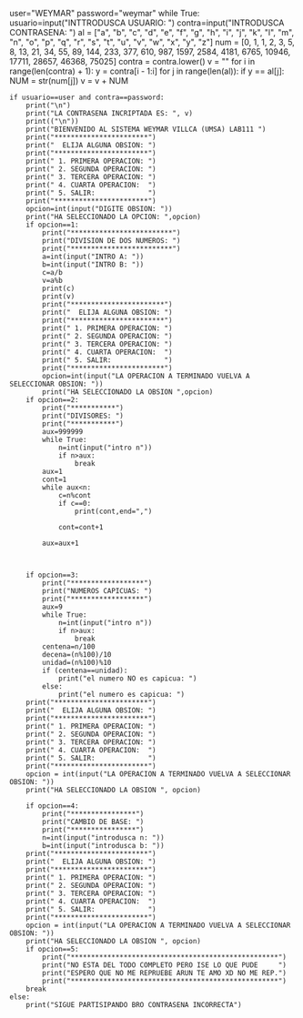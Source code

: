 user="WEYMAR"
password="weymar"
while True:
    usuario=input("INTTRODUSCA USUARIO: ")
    contra=input("INTRODUSCA CONTRASENA: ")
    al = ["a", "b", "c", "d", "e", "f", "g", "h", "i", "j", "k", "l", "m", "n", "o", "p", "q", "r", "s", "t", "u", "v",
          "w", "x", "y", "z"]
    num = [0, 1, 1, 2, 3, 5, 8, 13, 21, 34, 55, 89, 144, 233, 377, 610, 987, 1597, 2584, 4181, 6765, 10946, 17711,
           28657, 46368, 75025]
    contra = contra.lower()
    v = ""
    for i in range(len(contra) + 1):
        y = contra[i - 1:i]
        for j in range(len(al)):
            if y == al[j]:
                NUM = str(num[j])
                v = v + NUM

    if usuario==user and contra==password:
        print("\n")
        print("LA CONTRASENA INCRIPTADA ES: ", v)
        print(("\n"))
        print("BIENVENIDO AL SISTEMA WEYMAR VILLCA (UMSA) LAB111 ")
        print("***********************")
        print("  ELIJA ALGUNA OBSION: ")
        print("***********************")
        print(" 1. PRIMERA OPERACION: ")
        print(" 2. SEGUNDA OPERACION: ")
        print(" 3. TERCERA OPERACION: ")
        print(" 4. CUARTA OPERACION:  ")
        print(" 5. SALIR:             ")
        print("***********************")
        opcion=int(input("DIGITE OBSION: "))
        print("HA SELECCIONADO LA OPCION: ",opcion)
        if opcion==1:
            print("*************************")
            print("DIVISION DE DOS NUMEROS: ")
            print("*************************")
            a=int(input("INTRO A: "))
            b=int(input("INTRO B: "))
            c=a/b
            v=a%b
            print(c)
            print(v)
            print("***********************")
            print("  ELIJA ALGUNA OBSION: ")
            print("***********************")
            print(" 1. PRIMERA OPERACION: ")
            print(" 2. SEGUNDA OPERACION: ")
            print(" 3. TERCERA OPERACION: ")
            print(" 4. CUARTA OPERACION:  ")
            print(" 5. SALIR:             ")
            print("***********************")
            opcion=int(input("LA OPERACION A TERMINADO VUELVA A SELECCIONAR OBSION: "))
            print("HA SELECCIONADO LA OBSION ",opcion)
        if opcion==2:
            print("***********")
            print("DIVISORES: ")
            print("***********")
            aux=999999
            while True:
                n=int(input("intro n"))
                if n>aux:
                    break
            aux=1
            cont=1
            while aux<n:
                c=n%cont
                if c==0:
                    print(cont,end=",")

                cont=cont+1

            aux=aux+1



        if opcion==3:
            print("******************")
            print("NUMEROS CAPICUAS: ")
            print("******************")
            aux=9
            while True:
                n=int(input("intro n"))
                if n>aux:
                    break
            centena=n/100
            decena=(n%100)/10
            unidad=(n%100)%10
            if (centena==unidad):
                print("el numero NO es capicua: ")
            else:
                print("el numero es capicua: ")
        print("***********************")
        print("  ELIJA ALGUNA OBSION: ")
        print("***********************")
        print(" 1. PRIMERA OPERACION: ")
        print(" 2. SEGUNDA OPERACION: ")
        print(" 3. TERCERA OPERACION: ")
        print(" 4. CUARTA OPERACION:  ")
        print(" 5. SALIR:             ")
        print("***********************")
        opcion = int(input("LA OPERACION A TERMINADO VUELVA A SELECCIONAR OBSION: "))
        print("HA SELECCIONADO LA OBSION ", opcion)

        if opcion==4:
            print("****************")
            print("CAMBIO DE BASE: ")
            print("****************")
            n=int(input("introdusca n: "))
            b=int(input("introdusca b: "))
        print("***********************")
        print("  ELIJA ALGUNA OBSION: ")
        print("***********************")
        print(" 1. PRIMERA OPERACION: ")
        print(" 2. SEGUNDA OPERACION: ")
        print(" 3. TERCERA OPERACION: ")
        print(" 4. CUARTA OPERACION:  ")
        print(" 5. SALIR:             ")
        print("***********************")
        opcion = int(input("LA OPERACION A TERMINADO VUELVA A SELECCIONAR OBSION: "))
        print("HA SELECCIONADO LA OBSION ", opcion)
        if opcion==5:
            print("***************************************************")
            print("NO ESTA DEL TODO COMPLETO PERO ISE LO QUE PUDE     ")
            print("ESPERO QUE NO ME REPRUEBE ARUN TE AMO XD NO ME REP.")
            print("***************************************************")
        break
    else:
        print("SIGUE PARTISIPANDO BRO CONTRASENA INCORRECTA")
